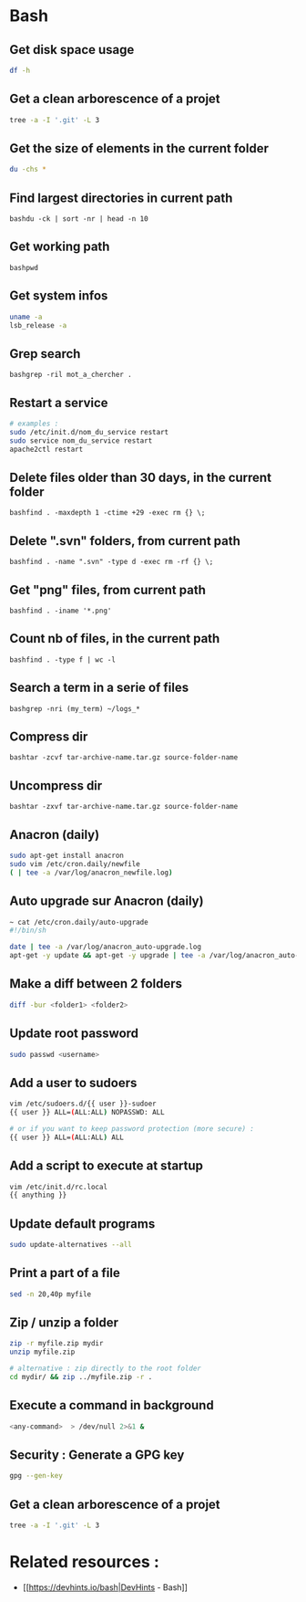 # Bash

## Get disk space usage
```bash
df -h
```

## Get a clean arborescence of a projet
```bash
tree -a -I '.git' -L 3
```

## Get the size of elements in the current folder
```bash
du -chs *
```

## Find largest directories in current path
```bashdu -ck | sort -nr | head -n 10```

## Get working path
```bashpwd```

## Get system infos
```bash
uname -a
lsb_release -a
```

## Grep search
```bashgrep -ril mot_a_chercher .```

## Restart a service
```bash
# examples :
sudo /etc/init.d/nom_du_service restart
sudo service nom_du_service restart
apache2ctl restart
```

## Delete files older than 30 days, in the current folder
```bashfind . -maxdepth 1 -ctime +29 -exec rm {} \;```

## Delete ".svn" folders, from current path
```bashfind . -name ".svn" -type d -exec rm -rf {} \;```

## Get "png" files, from current path
```bashfind . -iname '*.png'```

## Count nb of files, in the current path
```bashfind . -type f | wc -l```

## Search a term in a serie of files
```bashgrep -nri (my_term) ~/logs_*```

## Compress dir
```bashtar -zcvf tar-archive-name.tar.gz source-folder-name```

## Uncompress dir
```bashtar -zxvf tar-archive-name.tar.gz source-folder-name```

## Anacron (daily)
```bash
sudo apt-get install anacron
sudo vim /etc/cron.daily/newfile
( | tee -a /var/log/anacron_newfile.log)
```

## Auto upgrade sur Anacron (daily)
```bash
~ cat /etc/cron.daily/auto-upgrade 
#!/bin/sh

date | tee -a /var/log/anacron_auto-upgrade.log
apt-get -y update && apt-get -y upgrade | tee -a /var/log/anacron_auto-upgrade.log
```

## Make a diff between 2 folders
```bash
diff -bur <folder1> <folder2>
```

## Update root password
```bash
sudo passwd <username>
```

## Add a user to sudoers
```bash
vim /etc/sudoers.d/{{ user }}-sudoer
{{ user }} ALL=(ALL:ALL) NOPASSWD: ALL

# or if you want to keep password protection (more secure) :
{{ user }} ALL=(ALL:ALL) ALL
```

## Add a script to execute at startup
```bash
vim /etc/init.d/rc.local
{{ anything }}
```

## Update default programs
```bash
sudo update-alternatives --all
```

## Print a part of a file
```bash
sed -n 20,40p myfile
```

## Zip / unzip a folder
```bash
zip -r myfile.zip mydir
unzip myfile.zip

# alternative : zip directly to the root folder
cd mydir/ && zip ../myfile.zip -r .
```

## Execute a command in background
```bash
<any-command>  > /dev/null 2>&1 &
```

## Security : Generate a GPG key
```bash
gpg --gen-key
```

## Get a clean arborescence of a projet
```bash
tree -a -I '.git' -L 3
```


# Related resources :
  * [[https://devhints.io/bash|DevHints - Bash]]

